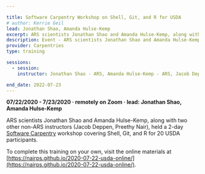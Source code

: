 ```yaml
---

title: Software Carpentry Workshop on Shell, Git, and R for USDA
# author: Kerrie Geil
lead: Jonathan Shao, Amanda Hulse-Kemp
excerpt: ARS scientists Jonathan Shao and Amanda Hulse-Kemp, along with two other non-ARS instructors (Jacob Deppen, Preethy Nair), held a 2-day Software Carpentry workshop covering Shell, Git, and R for 20 USDA participants.
description: Event - ARS scientists Jonathan Shao and Amanda Hulse-Kemp, along with two other non-ARS instructors (Jacob Deppen, Preethy Nair), held a 2-day Software Carpentry workshop covering Shell, Git, and R for 20 USDA participants.
provider: Carpentries
type: training

sessions:
  - session: 
    instructor: Jonathan Shao - ARS, Amanda Hulse-Kemp - ARS, Jacob Deppen, and Preethy Nair

end_date: 2022-07-23
---
```


**07/22/2020 - 7/23/2020  &middot;   remotely on Zoom   &middot;   lead: Jonathan Shao, Amanda Hulse-Kemp**   

ARS scientists Jonathan Shao and Amanda Hulse-Kemp, along with two other non-ARS instructors (Jacob Deppen, Preethy Nair), held a 2-day [Software Carpentry](https://carpentries.org/) workshop covering Shell, Git, and R for 20 USDA participants.

To complete this training on your own, visit the online materials at [https://nairps.github.io/2020-07-22-usda-online/](https://nairps.github.io/2020-07-22-usda-online/).